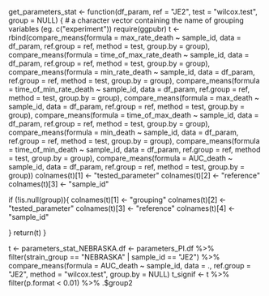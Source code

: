get_parameters_stat <- function(df_param,
                                ref = "JE2",
                                test = "wilcox.test",
                                group = NULL) { # a character vector containing the name of grouping variables (eg. c("experiment"))
  require(ggpubr)
  t <- rbind(compare_means(formula =  max_rate_death ~ sample_id, 
                           data = df_param, 
                           ref.group = ref, 
                           method = test,
                           group.by = group),
             compare_means(formula =  time_of_max_rate_death ~ sample_id, 
                           data = df_param, 
                           ref.group = ref, 
                           method = test,
                           group.by = group),
             compare_means(formula =  min_rate_death ~ sample_id, 
                           data = df_param, 
                           ref.group = ref, 
                           method = test,
                           group.by = group),
             compare_means(formula =  time_of_min_rate_death ~ sample_id, 
                           data = df_param, 
                           ref.group = ref, 
                           method = test,
                           group.by = group),
             compare_means(formula =  max_death ~ sample_id, 
                           data = df_param, 
                           ref.group = ref, 
                           method = test,
                           group.by = group),
             compare_means(formula =  time_of_max_death ~ sample_id, 
                           data = df_param, 
                           ref.group = ref, 
                           method = test,
                           group.by = group),
             compare_means(formula =  min_death ~ sample_id, 
                           data = df_param, 
                           ref.group = ref, 
                           method = test,
                           group.by = group),
             compare_means(formula =  time_of_min_death ~ sample_id, 
                           data = df_param, 
                           ref.group = ref, 
                           method = test,
                           group.by = group),
             compare_means(formula =  AUC_death ~ sample_id, 
                           data = df_param, 
                           ref.group = ref, 
                           method = test,
                           group.by = group))
  colnames(t)[1] <- "tested_parameter"
  colnames(t)[2] <- "reference"
  colnames(t)[3] <- "sample_id"
  
  if (!is.null(group)){
    colnames(t)[1] <- "grouping"
    colnames(t)[2] <- "tested_parameter"
    colnames(t)[3] <- "reference"
    colnames(t)[4] <- "sample_id"
    
  }
  return(t)
}

t <- parameters_stat_NEBRASKA.df <- parameters_PI.df %>%
  filter(strain_group == "NEBRASKA" | sample_id == "JE2") %>%
  compare_means(formula =  AUC_death ~ sample_id, 
                data = ., 
                ref.group = "JE2", 
                method = "wilcox.test",
                group.by = NULL)
t_signif <- t %>% filter(p.format < 0.01) %>% .$group2



